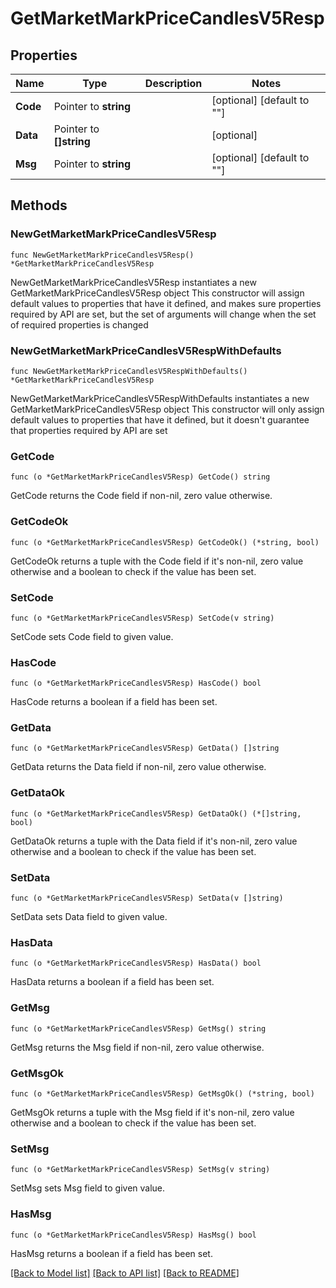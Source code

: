 # GetMarketMarkPriceCandlesV5Resp

## Properties

Name | Type | Description | Notes
------------ | ------------- | ------------- | -------------
**Code** | Pointer to **string** |  | [optional] [default to ""]
**Data** | Pointer to **[]string** |  | [optional] 
**Msg** | Pointer to **string** |  | [optional] [default to ""]

## Methods

### NewGetMarketMarkPriceCandlesV5Resp

`func NewGetMarketMarkPriceCandlesV5Resp() *GetMarketMarkPriceCandlesV5Resp`

NewGetMarketMarkPriceCandlesV5Resp instantiates a new GetMarketMarkPriceCandlesV5Resp object
This constructor will assign default values to properties that have it defined,
and makes sure properties required by API are set, but the set of arguments
will change when the set of required properties is changed

### NewGetMarketMarkPriceCandlesV5RespWithDefaults

`func NewGetMarketMarkPriceCandlesV5RespWithDefaults() *GetMarketMarkPriceCandlesV5Resp`

NewGetMarketMarkPriceCandlesV5RespWithDefaults instantiates a new GetMarketMarkPriceCandlesV5Resp object
This constructor will only assign default values to properties that have it defined,
but it doesn't guarantee that properties required by API are set

### GetCode

`func (o *GetMarketMarkPriceCandlesV5Resp) GetCode() string`

GetCode returns the Code field if non-nil, zero value otherwise.

### GetCodeOk

`func (o *GetMarketMarkPriceCandlesV5Resp) GetCodeOk() (*string, bool)`

GetCodeOk returns a tuple with the Code field if it's non-nil, zero value otherwise
and a boolean to check if the value has been set.

### SetCode

`func (o *GetMarketMarkPriceCandlesV5Resp) SetCode(v string)`

SetCode sets Code field to given value.

### HasCode

`func (o *GetMarketMarkPriceCandlesV5Resp) HasCode() bool`

HasCode returns a boolean if a field has been set.

### GetData

`func (o *GetMarketMarkPriceCandlesV5Resp) GetData() []string`

GetData returns the Data field if non-nil, zero value otherwise.

### GetDataOk

`func (o *GetMarketMarkPriceCandlesV5Resp) GetDataOk() (*[]string, bool)`

GetDataOk returns a tuple with the Data field if it's non-nil, zero value otherwise
and a boolean to check if the value has been set.

### SetData

`func (o *GetMarketMarkPriceCandlesV5Resp) SetData(v []string)`

SetData sets Data field to given value.

### HasData

`func (o *GetMarketMarkPriceCandlesV5Resp) HasData() bool`

HasData returns a boolean if a field has been set.

### GetMsg

`func (o *GetMarketMarkPriceCandlesV5Resp) GetMsg() string`

GetMsg returns the Msg field if non-nil, zero value otherwise.

### GetMsgOk

`func (o *GetMarketMarkPriceCandlesV5Resp) GetMsgOk() (*string, bool)`

GetMsgOk returns a tuple with the Msg field if it's non-nil, zero value otherwise
and a boolean to check if the value has been set.

### SetMsg

`func (o *GetMarketMarkPriceCandlesV5Resp) SetMsg(v string)`

SetMsg sets Msg field to given value.

### HasMsg

`func (o *GetMarketMarkPriceCandlesV5Resp) HasMsg() bool`

HasMsg returns a boolean if a field has been set.


[[Back to Model list]](../README.md#documentation-for-models) [[Back to API list]](../README.md#documentation-for-api-endpoints) [[Back to README]](../README.md)


